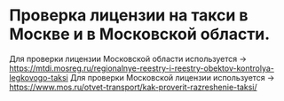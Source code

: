 # Проверка лицензии на такси в Москве и в Московской области.

Для проверки лицензии Московской области используется -> https://mtdi.mosreg.ru/regionalnye-reestry-i-reestry-obektov-kontrolya-legkovogo-taksi
Для проверки Московской лицензии используется -> https://www.mos.ru/otvet-transport/kak-proverit-razreshenie-taksi/
